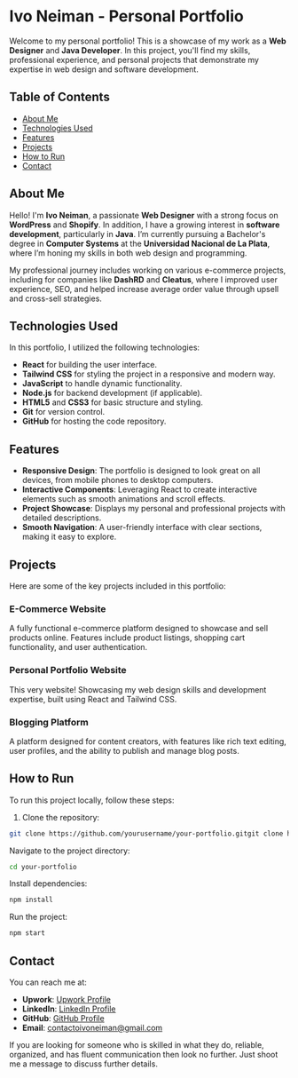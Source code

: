 # Ivo Neiman - Personal Portfolio

Welcome to my personal portfolio! This is a showcase of my work as a **Web Designer** and **Java Developer**. In this project, you'll find my skills, professional experience, and personal projects that demonstrate my expertise in web design and software development.

## Table of Contents

- [About Me](#about-me)
- [Technologies Used](#technologies-used)
- [Features](#features)
- [Projects](#projects)
- [How to Run](#how-to-run)
- [Contact](#contact)

## About Me

Hello! I'm **Ivo Neiman**, a passionate **Web Designer** with a strong focus on **WordPress** and **Shopify**. In addition, I have a growing interest in **software development**, particularly in **Java**. I’m currently pursuing a Bachelor's degree in **Computer Systems** at the **Universidad Nacional de La Plata**, where I’m honing my skills in both web design and programming.

My professional journey includes working on various e-commerce projects, including for companies like **DashRD** and **Cleatus**, where I improved user experience, SEO, and helped increase average order value through upsell and cross-sell strategies.

## Technologies Used

In this portfolio, I utilized the following technologies:

- **React** for building the user interface.
- **Tailwind CSS** for styling the project in a responsive and modern way.
- **JavaScript** to handle dynamic functionality.
- **Node.js** for backend development (if applicable).
- **HTML5** and **CSS3** for basic structure and styling.
- **Git** for version control.
- **GitHub** for hosting the code repository.

## Features

- **Responsive Design**: The portfolio is designed to look great on all devices, from mobile phones to desktop computers.
- **Interactive Components**: Leveraging React to create interactive elements such as smooth animations and scroll effects.
- **Project Showcase**: Displays my personal and professional projects with detailed descriptions.
- **Smooth Navigation**: A user-friendly interface with clear sections, making it easy to explore.

## Projects

Here are some of the key projects included in this portfolio:

### E-Commerce Website

A fully functional e-commerce platform designed to showcase and sell products online. Features include product listings, shopping cart functionality, and user authentication.

### Personal Portfolio Website

This very website! Showcasing my web design skills and development expertise, built using React and Tailwind CSS.

### Blogging Platform

A platform designed for content creators, with features like rich text editing, user profiles, and the ability to publish and manage blog posts.

## How to Run

To run this project locally, follow these steps:

1. Clone the repository:
```bash
git clone https://github.com/yourusername/your-portfolio.gitgit clone https://github.com/yourusername/your-portfolio.git
```
Navigate to the project directory:
```bash
cd your-portfolio
```
Install dependencies:
```bash
npm install
```
Run the project:
```bash
npm start
```

## Contact

You can reach me at:


- **Upwork**: [Upwork Profile]([https://www.upwork.com/freelancers/~yourprofilelink](https://www.upwork.com/freelancers/~0144b56e186e59bb83?mp_source=share))
- **LinkedIn**: [LinkedIn Profile]([https://www.linkedin.com/in/ivoneiman](https://www.linkedin.com/in/ivoneiman/))
- **GitHub**: [GitHub Profile]([https://github.com/yourusername](https://github.com/ivoneiman))
- **Email**: [contactoivoneiman@gmail.com](mailto:contactoivoneiman@gmail.com)

If you are looking for someone who is skilled in what they do, reliable, organized, and has fluent communication then look no further. Just shoot me a message to discuss further details.

